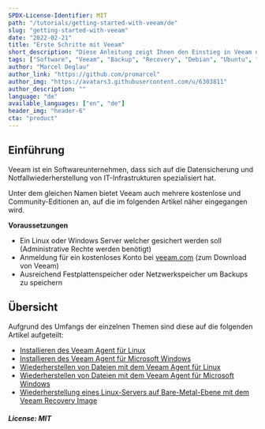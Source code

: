 ```yaml
---
SPDX-License-Identifier: MIT
path: "/tutorials/getting-started-with-veeam/de"
slug: "getting-started-with-veeam"
date: "2022-02-21"
title: "Erste Schritte mit Veeam"
short_description: "Diese Anleitung zeigt Ihnen den Einstieg in Veeam und einfache Backup-Aufgaben (kostenlose Edition)."
tags: ["Software", "Veeam", "Backup", "Recovery", "Debian", "Ubuntu", "Windows", "Linux", "Tools"]
author: "Marcel Deglau"
author_link: "https://github.com/promarcel"
author_img: "https://avatars3.githubusercontent.com/u/6303811"
author_description: ""
language: "de"
available_languages: ["en", "de"]
header_img: "header-6"
cta: "product"
---
```


## Einführung

Veeam ist ein Softwareunternehmen, dass sich auf die Datensicherung und Notfallwiederherstellung von IT-Infrastrukturen spezialisiert hat.

Unter dem gleichen Namen bietet Veeam auch mehrere kostenlose und Community-Editionen an, auf die im folgenden Artikel näher eingegangen wird.

**Voraussetzungen**

* Ein Linux oder Windows Server welcher gesichert werden soll (Administrative Rechte werden benötigt)
* Anmeldung für ein kostenloses Konto bei [veeam.com](https://login.veeam.com) (zum Download von Veeam)
* Ausreichend Festplattenspeicher oder Netzwerkspeicher um Backups zu speichern

## Übersicht

Aufgrund des Umfangs der einzelnen Themen sind diese auf die folgenden Artikel aufgeteilt:

* [Installieren des Veeam Agent für Linux](/tutorials/getting-started-with-veeam/installing-the-veeam-agent-for-linux/de)
* [Installieren des Veeam Agent für Microsoft Windows](/tutorials/getting-started-with-veeam/installing-the-veeam-agent-for-microsoft-windows/de)
* [Wiederherstellen von Dateien mit dem Veeam Agent für Linux](/tutorials/getting-started-with-veeam/restoring-files-with-the-veeam-agent-for-linux/de)
* [Wiederherstellen von Dateien mit dem Veeam Agent für Microsoft Windows](/tutorials/getting-started-with-veeam/restoring-files-with-the-veeam-agent-for-microsoft-windows/de)
* [Wiederherstellung eines Linux-Servers auf Bare-Metal-Ebene mit dem Veeam Recovery Image](/tutorials/getting-started-with-veeam/restore-a-linux-server-on-bare-metal-level-with-the-veeam-recovery-image/de)

##### License: MIT

<!--

Contributor's Certificate of Origin

By making a contribution to this project, I certify that:

(a) The contribution was created in whole or in part by me and I have
    the right to submit it under the license indicated in the file; or

(b) The contribution is based upon previous work that, to the best of my
    knowledge, is covered under an appropriate license and I have the
    right under that license to submit that work with modifications,
    whether created in whole or in part by me, under the same license
    (unless I am permitted to submit under a different license), as
    indicated in the file; or

(c) The contribution was provided directly to me by some other person
    who certified (a), (b) or (c) and I have not modified it.

(d) I understand and agree that this project and the contribution are
    public and that a record of the contribution (including all personal
    information I submit with it, including my sign-off) is maintained
    indefinitely and may be redistributed consistent with this project
    or the license(s) involved.

Signed-off-by: Marcel Deglau <marcel.deglau@hetzner.com>

-->
